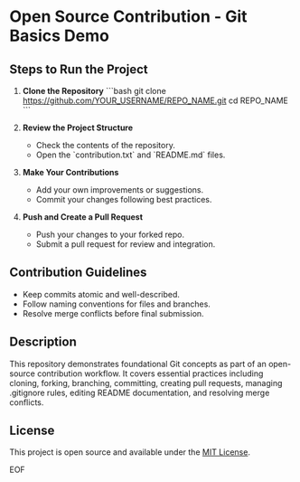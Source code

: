 # Open Source Contribution - Git Basics Demo


## Steps to Run the Project
1. **Clone the Repository**
   \`\`\`bash
   git clone https://github.com/YOUR_USERNAME/REPO_NAME.git
   cd REPO_NAME
   \`\`\`

2. **Review the Project Structure**
   - Check the contents of the repository.
   - Open the \`contribution.txt\` and \`README.md\` files.

3. **Make Your Contributions**
   - Add your own improvements or suggestions.
   - Commit your changes following best practices.

4. **Push and Create a Pull Request**
   - Push your changes to your forked repo.
   - Submit a pull request for review and integration.

## Contribution Guidelines
- Keep commits atomic and well-described.
- Follow naming conventions for files and branches.
- Resolve merge conflicts before final submission.

## Description
This repository demonstrates foundational Git concepts as part of an open-source contribution workflow. It covers essential practices including cloning, forking, branching, committing, creating pull requests, managing .gitignore rules, editing README documentation, and resolving merge conflicts.


## License
This project is open source and available under the [MIT License](LICENSE).

EOF
